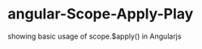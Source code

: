 angular-Scope-Apply-Play
========================

showing basic usage of scope.$apply() in Angularjs
